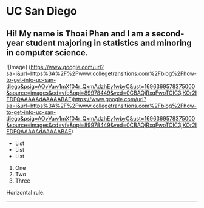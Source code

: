 # UC San Diego
## Hi! My name is Thoai Phan and I am a second-year student majoring in statistics and minoring in computer science.
![Image] (https://www.google.com/url?sa=i&url=https%3A%2F%2Fwww.collegetransitions.com%2Fblog%2Fhow-to-get-into-uc-san-diego&psig=AOvVaw1mXf04r_QxmAdzhEyfwbyC&ust=1696369578375000&source=images&cd=vfe&opi=89978449&ved=0CBAQjRxqFwoTCIC3jKOr2IEDFQAAAAAdAAAAABAE)https://www.google.com/url?sa=i&url=https%3A%2F%2Fwww.collegetransitions.com%2Fblog%2Fhow-to-get-into-uc-san-diego&psig=AOvVaw1mXf04r_QxmAdzhEyfwbyC&ust=1696369578375000&source=images&cd=vfe&opi=89978449&ved=0CBAQjRxqFwoTCIC3jKOr2IEDFQAAAAAdAAAAABAE)

* List
* List
* List

1. One
2. Two
3. Three

Horizontal rule:
_ _ _

